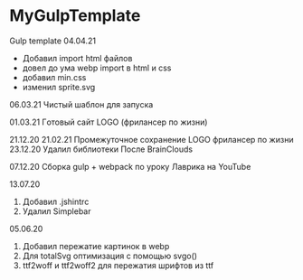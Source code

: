 # MyGulpTemplate
Gulp template
04.04.21 
- Добавил import html файлов
- довел до ума webp import в html и css
- добавил min.css
- изменил sprite.svg

06.03.21
Чистый шаблон для запуска

01.03.21
Гoтовый сайт LOGO (фрилансер по жизни)

21.12.20
21.02.21
Промежуточное сохранение LOGO фрилансер по жизни
23.12.20
Удалил библиотеки
После BrainClouds

07.12.20
Сборка gulp + webpack по уроку Лаврика на YouTube

13.07.20
  1. Добавил .jshintrc
  2. Удалил Simplebar

05.06.20 
  1. Добавил пережатие картинок в webp
  2. Для totalSvg оптимизация с помощью svgo()
  3. ttf2woff и ttf2woff2 для пережатия шрифтов из ttf
